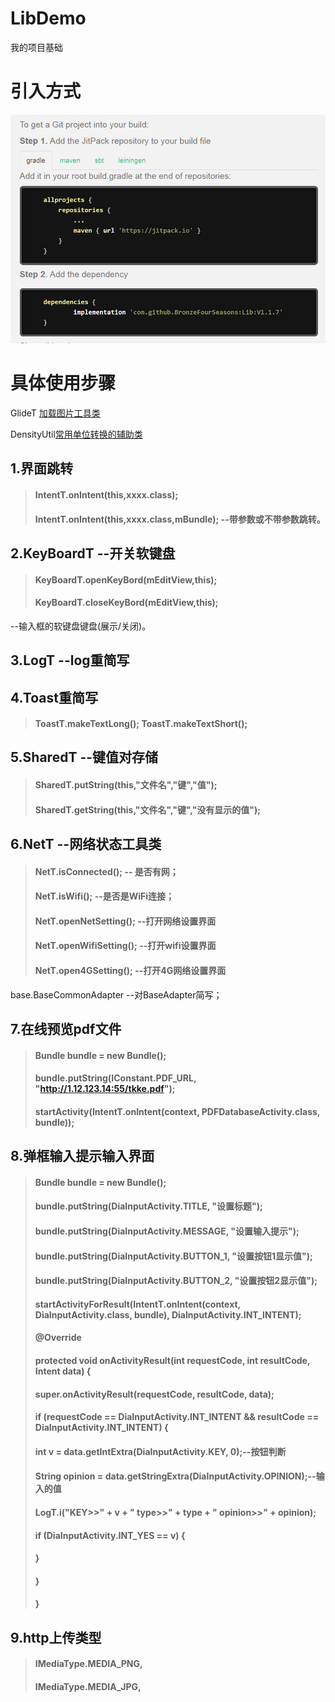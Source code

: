 # LibDemo
我的项目基础

# 引入方式 #
![引入方式](https://github.com/BronzeFourSeasons/Lib/blob/master/API/UseBag.png)


# 具体使用步骤 #

GlideT [加载图片工具类](https://github.com/BronzeFourSeasons/Lib/blob/master/API/Glide.md#glideapi)

DensityUtil[常用单位转换的辅助类](https://github.com/BronzeFourSeasons/Lib/blob/master/API/Density.md#glideapi)

##  1.界面跳转 ##
>#### IntentT.onIntent(this,xxxx.class); 
>#### IntentT.onIntent(this,xxxx.class,mBundle); --带参数或不带参数跳转。

##  2.KeyBoardT --开关软键盘 ##  
>#### KeyBoardT.openKeyBord(mEditView,this); 
>#### KeyBoardT.closeKeyBord(mEditView,this);
--输入框的软键盘键盘(展示/关闭)。

## 3.LogT --log重简写 ##

## 4.Toast重简写 ##  
>#### ToastT.makeTextLong(); ToastT.makeTextShort();

## 5.SharedT --键值对存储 ##
>#### SharedT.putString(this,"文件名","键","值");
>#### SharedT.getString(this,"文件名","键","没有显示的值");

## 6.NetT --网络状态工具类 ##  
>#### NetT.isConnected();     -- 是否有网；
>#### NetT.isWifi();          --是否是WiFi连接；
>#### NetT.openNetSetting();  --打开网络设置界面
>#### NetT.openWifiSetting();  --打开wifi设置界面
>#### NetT.open4GSetting();  --打开4G网络设置界面

base.BaseCommonAdapter --对BaseAdapter简写；

## 7.在线预览pdf文件 ##
>#### Bundle bundle = new Bundle();
>#### bundle.putString(IConstant.PDF_URL, "http://1.12.123.14:55/tkke.pdf");
>#### startActivity(IntentT.onIntent(context, PDFDatabaseActivity.class, bundle));

## 8.弹框输入提示输入界面 ##
>#### Bundle bundle = new Bundle();
>#### bundle.putString(DiaInputActivity.TITLE, "设置标题");
>#### bundle.putString(DiaInputActivity.MESSAGE, "设置输入提示");
>#### bundle.putString(DiaInputActivity.BUTTON_1, "设置按钮1显示值");
>#### bundle.putString(DiaInputActivity.BUTTON_2, "设置按钮2显示值");
>#### startActivityForResult(IntentT.onIntent(context, DiaInputActivity.class, bundle), DiaInputActivity.INT_INTENT);
>####
>####   @Override
>####   protected void onActivityResult(int requestCode, int resultCode, Intent data) {
>####         super.onActivityResult(requestCode, resultCode, data);
>####         if (requestCode == DiaInputActivity.INT_INTENT && resultCode == DiaInputActivity.INT_INTENT) {
>####             int v = data.getIntExtra(DiaInputActivity.KEY, 0);--按钮判断
>####             String opinion = data.getStringExtra(DiaInputActivity.OPINION);--输入的值
>####             LogT.i("KEY>>" + v + " type>>" + type + " opinion>>" + opinion);
>####             if (DiaInputActivity.INT_YES == v) {    
>####             }
>####         }
>####    }

## 9.http上传类型 ##
>#### IMediaType.MEDIA_PNG,
>#### IMediaType.MEDIA_JPG,



